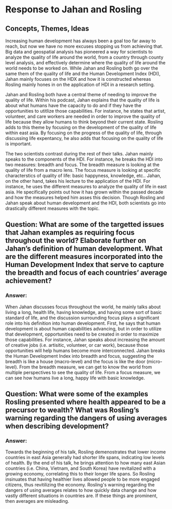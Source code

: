 # Response to Jahan and Rosling

## Concepts, Themes, Ideas

  Increasing human development has always been a goal too far away to reach, but now we have no more excuses stopping us from achieving that. Big data and geospatial analysis has pioneered a way for scientists to analyze the quality of life around the world, from a country through county level analysis, and effectively determine where the quality of life around the world needs to be worked on. While Jahan and Rosling both go over the same them of the quality of life and the Human Development Index (HDI), Jahan mainly focuses on the HDX and how it is constructed whereas Rosling mainly hones in on the application of HDI in a research setting.
  
   Jahan and Rosling both have a central theme of needing to improve the quality of life. Within his podcast, Jahan explains that the quality of life is about what humans have the capacity to do and if they have the opportunities to utitlize those capabilities. For instance, he states that artist, volunteer, and care workers are needed in order to improve the quality of life because they allow humans to think beyond their current state. Rosling adds to this theme by focusing on the development of the quality of life within east asia. By focusing on the progress of the quality of life, through discussing life expentancy, he also adds that focusing on the quality of life is important.
   
   The two scientists contrast during the rest of their talks. Jahan mainly speaks to the components of the HDI. For instance, he breaks the HDI into two measures: breadth and focus. The breadth measure is looking at the quality of life from a macro lens. The focus measure is looking at specific characterstics of quality of life: basic happyness, knowledge, etc.. Jahan, on the other hand, takes his lecture to the application of the HDI. For instance, he uses the different measures to analyze the quality of life in east asia. He specifically points out how it has grown within the passed decade and how the measures helped him asses this decision. Though Rosling and Jahan speak about human development and the HDI, both scientists go into drastically different measures with the topic.


## Question: What are some of the targetted issues that Jahan examples as requiring focus throughout the world? Elaborate further on Jahan’s definition of human development. What are the different measures incorporated into the Human Development Index that serve to capture the breadth and focus of each countries’ average achievement?

### Answer: 

When Jahan discusses focus throughout the world, he mainly talks about living a long, health life, having knowledge, and having some sort of basic standard of life, and the discussion surrounding focus plays a significant role into his definition into human development. First, he says that human development is about human capabilities advancing, but in order to utilize that development, opportunities need to be created in order to maximize those capabilities. For instance, Jahan speaks about increasing the amount of creative jobs (i.e. artisitic, volunteer, or car work), because those opportunities will help humans become more interconnected. Jahan breaks the Human Development Index into breadth and focus, suggesting the breadth is like a house (macro-level) and the focus is like the door (micro-level). From the breadth measure, we can get to know the world from multiple perspectives to see the quality of life. From a focus measure, we can see how humans live a long, happy life with basic knowledge.

## Question: What were some of the examples Rosling presented where health appeared to be a precursor to wealth? What was Rosling’s warning regarding the dangers of using averages when describing development?

### Answer:

Towards the beginning of his talk, Rosling demenostrates that lower income countries in east Asia generally had shorter life spans, indicating low levels of health. By the end of his talk, he brings attention to how many east Asian countries (i.e. China, Vietnam, and South Korea) have revitalized with a growing economy, correlating this to their longer life spans. So Rosling insinuates that having healthier lives allowed people to be more engaged citizens, thus revitilizing the economy. Rosling's warning regarding the dangers of using averages relates to  how quickly data change and how vastly different situations in countries are. If these things are prominent, then averages are misleading.

